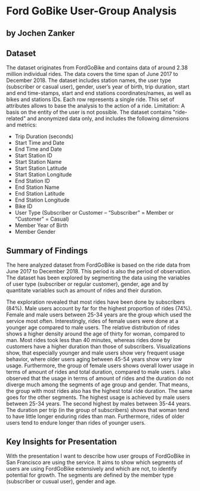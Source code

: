# Ford GoBike User-Group Analysis
## by Jochen Zanker


## Dataset

The dataset originates from FordGoBike and contains data of around 2.38 million individual rides. The data covers the time span of June 2017 to December 2018. The dataset includes station names, the user type (subscriber or casual user), gender, user’s year of birth, trip duration, start and end time-stamps, start and end stations coordinates/names, as well as bikes and stations IDs. Each row represents a single ride. This set of attributes allows to base the analysis to the action of a ride. Limitation: A basis on the entity of the user is not possible. The dataset contains "ride-related" and anonymized data only, and includes the following dimensions and metrics:

- Trip Duration (seconds)
- Start Time and Date
- End Time and Date
- Start Station ID
- Start Station Name
- Start Station Latitude
- Start Station Longitude
- End Station ID
- End Station Name
- End Station Latitude
- End Station Longitude
- Bike ID
- User Type (Subscriber or Customer – “Subscriber” = Member or “Customer” = Casual)
- Member Year of Birth
- Member Gender


## Summary of Findings

The here analyzed dataset from FordGoBike is based on the ride data from June 2017 to December 2018. This period is also the period of observation. The dataset has been explored by segmenting the data using the variables of user type (subscriber or regular customer), gender, age and by quantitate variables such as amount of rides and their duration.

The exploration revealed that most rides have been done by subscribers (84%). Male users account by far for the highest proportion of rides (74%). Female and male users between 25-34 years are the group which used the service most often. Interestingly, rides of female users were done at a younger age compared to male users. The relative distribution of rides shows a higher density around the age of thirty for woman, compared to man. Most rides took less than 40 minutes, whereas rides done by customers have a higher duration than those of subscribers. Visualizations show, that especially younger and male users show very frequent usage behavior, where older users aging between 45-54 years show very low usage. Furthermore, the group of female users shows overall lower usage in terms of amount of rides and total duration, compared to male users. I also observed that the usage in terms of amount of rides and the duration do not diverge much among the segments of age group and gender. That means, the group with most rides also has the highest total ride duration. The same goes for the other segments. The highest usage is achieved by male users between 25-34 years. The second highest by males between 35-44 years. The duration per trip (in the group of subscribers) shows that woman tend to have little longer enduring rides than man. Furthermore, rides of older users tend to endure longer than rides of younger users.


## Key Insights for Presentation

With the presentation I want to describe how user groups of FordGoBike in San Francisco are using the service. It aims to show which segments of users are using FordGoBike extensively and which are not, to identify potential for growth. The segments are defined by the member type (subscriber or cusual user), gender and age.